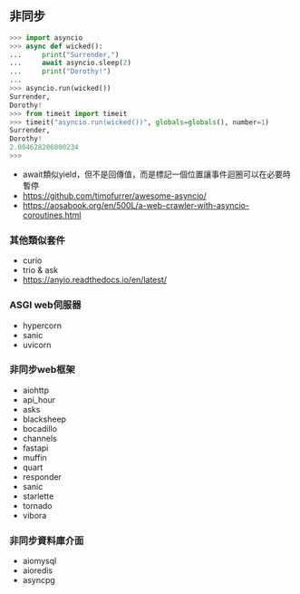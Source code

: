 ## 非同步
```python
>>> import asyncio
>>> async def wicked():
...     print("Surrender,")
...     await asyncio.sleep(2)
...     print("Dorothy!")
... 
>>> asyncio.run(wicked())
Surrender,
Dorothy!
>>> from timeit import timeit
>>> timeit("asyncio.run(wicked())", globals=globals(), number=1)
Surrender,
Dorothy!
2.004628206000234
>>>
```

- await類似yield，但不是回傳值，而是標記一個位置讓事件迴圈可以在必要時暫停
- https://github.com/timofurrer/awesome-asyncio/
- https://aosabook.org/en/500L/a-web-crawler-with-asyncio-coroutines.html

### 其他類似套件
- curio
- trio & ask
- https://anyio.readthedocs.io/en/latest/

### ASGI web伺服器
- hypercorn
- sanic
- uvicorn

### 非同步web框架
- aiohttp
- api_hour
- asks
- blacksheep
- bocadillo
- channels
- fastapi
- muffin
- quart
- responder
- sanic
- starlette
- tornado
- vibora

### 非同步資料庫介面
- aiomysql
- aioredis
- asyncpg
